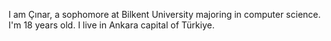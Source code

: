 I am Çınar, a sophomore at Bilkent University majoring in computer science. I'm 18 years old. I live in Ankara capital of Türkiye.

<!---
CinarS06/CinarS06 is a ✨ special ✨ repository because its `README.md` (this file) appears on your GitHub profile.
You can click the Preview link to take a look at your changes.
--->
